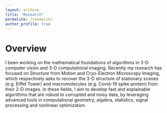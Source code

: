 ```yaml
---
layout: archive
title: "Research"
permalink: /research/
author_profile: true
---
```


# Overview

I been working on the mathematical foundations of algorithms in 3-D computer vision and 3-D computational imaging. Recently my research has focused on Structure from Motion and Cryo-Electron Microscopy Imaging, which respectively asks to recover the 3-D structure of stationary scenes (e.g. Eiffel Tower) and macromolecules (e.g. Covid-19 spike protein) from their 2-D images. In these fields, I aim to develop fast and explainable algorithms that are robust to corrupted and noisy data, by leveraging advanced tools in computational geometry, algebra, statistics, signal processing and nonlinear optimization.
